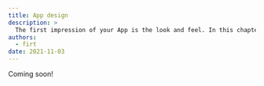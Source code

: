 ```yaml
---
title: App design
description: >
  The first impression of your App is the look and feel. In this chapter, you will learn what's need to be done to support a user that uses your web app outside of a browser tab.
authors:
  - firt
date: 2021-11-03
---
```


Coming soon!
